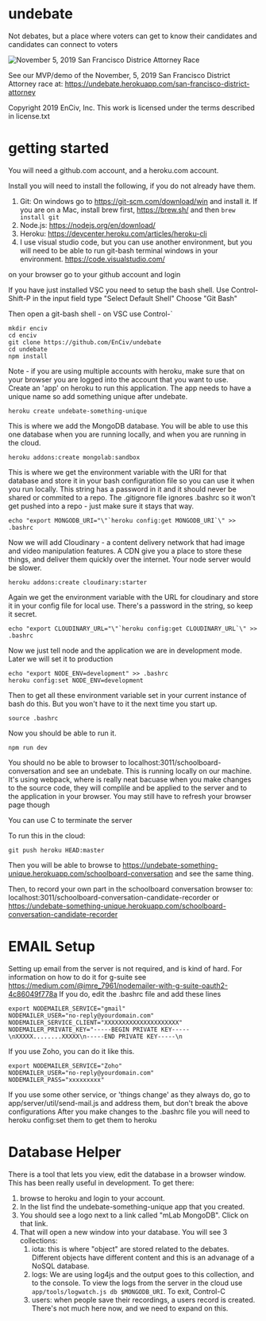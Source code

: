 # undebate
Not debates, but a place where voters can get to know their candidates and candidates can connect to voters

![November 5, 2019 San Francisco Districe Attorney Race](https://res.cloudinary.com/hf6mryjpf/image/upload/c_scale,w_360/v1573682312/2019Nov5_San_Francisco_Districe_Attorney_rtexr1.png)


See our MVP/demo of the November, 5, 2019 San Francisco District Attorney race at: https://undebate.herokuapp.com/san-francisco-district-attorney


Copyright 2019 EnCiv, Inc. This work is licensed under the terms described in license.txt


# getting started
You will need a github.com account, and a heroku.com account.

Install
you will need to install the following, if you do not already have them.
1. Git: On windows go to https://git-scm.com/download/win and install it. If you are on a Mac, install brew first, https://brew.sh/ and then `brew install git`
2. Node.js: https://nodejs.org/en/download/
3. Heroku: https://devcenter.heroku.com/articles/heroku-cli
4. I use visual studio code, but you can use another environment, but you will need to be able to run git-bash terminal windows in your environment.
https://code.visualstudio.com/

on your browser go to your github account and login 

If you have just installed VSC you need to setup the bash shell. Use Control-Shift-P
in the input field type "Select Default Shell" 
Choose "Git Bash"

Then open a git-bash shell - on VSC use Control-\`

    mkdir enciv
    cd enciv
    git clone https://github.com/EnCiv/undebate
    cd undebate
    npm install

Note - if you are using multiple accounts with heroku, make sure that on your browser you are logged into the account that you want to use.  
Create an 'app' on heroku to run this application.  The app needs to have a unique name so add something unique after undebate.

    heroku create undebate-something-unique

This is where we add the MongoDB database.  You will be able to use this one database when you are running locally, and when you are running in the cloud. 

    heroku addons:create mongolab:sandbox

This is where we get the environment variable with the URI for that database and store it in your bash configuration file so you can use it when you run locally.  This string has a password in it and it should never be shared or commited to a repo.  The .gitignore file ignores .bashrc so it won't get pushed into a repo - just make sure it stays that way.

    echo "export MONGODB_URI="\"`heroku config:get MONGODB_URI`\" >> .bashrc

Now we will add Cloudinary - a content delivery network that had image and video manipulation features.  A CDN give you a place to store these things, and deliver them quickly over the internet.   Your node server would be slower.

    heroku addons:create cloudinary:starter

Again we get the environment variable with the URL for cloudinary and store it in your config file for local use.  There's a password in the string, so keep it secret.

    echo "export CLOUDINARY_URL="\"`heroku config:get CLOUDINARY_URL`\" >> .bashrc

Now we just tell  node and the application we are in development mode.  Later we will set it to production

    echo "export NODE_ENV=development" >> .bashrc
    heroku config:set NODE_ENV=development

Then to get all these environment variable set in your current instance of bash do this. But you won't have to it the next time you start up.

    source .bashrc

Now you should be able to run it.

    npm run dev

You should no be able to browser to localhost:3011/schoolboard-conversation and see an undebate.  This is running locally on our machine.  It's using webpack, where is really neat bacuase when you make changes to the source code, they will complile and be applied to the server and to the application in your browser.   You may still have to refresh your browser page though

You can use <Control>C to terminate the server

To run this in the cloud:

    git push heroku HEAD:master

Then you will be able to browse to https://undebate-something-unique.herokuapp.com/schoolboard-conversation and see the same thing.

Then, to record your own part in the schoolboard conversation browser to: localhost:3011/schoolboard-conversation-candidate-recorder or https://undebate-something-unique.herokuapp.com/schoolboard-conversation-candidate-recorder


# EMAIL Setup
Setting up email from the server is not required, and is kind of hard. For information on how to do it for g-suite see https://medium.com/@imre_7961/nodemailer-with-g-suite-oauth2-4c86049f778a
If you do, edit the .bashrc file and add these lines

    export NODEMAILER_SERVICE="gmail"
    NODEMAILER_USER="no-reply@yourdomain.com"
    NODEMAILER_SERVICE_CLIENT="XXXXXXXXXXXXXXXXXXXXX"
    NODEMAILER_PRIVATE_KEY="-----BEGIN PRIVATE KEY-----\nXXXXX........XXXXX\n-----END PRIVATE KEY-----\n

If you use Zoho, you can do it like this.

    export NODEMAILER_SERVICE="Zoho"
    NODEMAILER_USER="no-reply@yourdomain.com"
    NODEMAILER_PASS="xxxxxxxxx"

If you use some other service, or 'things change' as they always do, go to app/server/util/send-mail.js and address them, but don't break the above configurations
After you make changes to the .bashrc file you will need to heroku config:set them to get them to heroku

# Database Helper
There is a tool that lets you view, edit the database in a browser window.  This has been really useful in development. To get there:
1. browse to heroku and login to your account.
2. In the list find the undebate-something-unique app that you created.
3. You should see a logo next to a link called "mLab MongoDB".  Click on that link.
4. That will open a new window into your database.  You will see 3 collections:
    1. iota: this is where "object" are stored related to the debates. Different objects have different content and this is an advanage of a NoSQL database. 
    2. logs: We are using log4js and the output goes to this collection, and to the console.  To view the logs from the server in the cloud use `app/tools/logwatch.js db $MONGODB_URI`.  To exit, Control-C
    3. users: when people save their recordings, a users record is created.  There's not much here now, and we need to expand on this.
